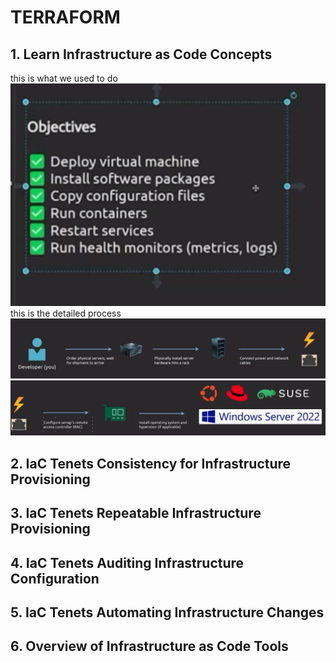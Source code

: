 # TERRAFORM 

## 1. Learn Infrastructure as Code Concepts
this is what we used to do
![Alt text](1.%20Learn%20Infrastructure%20as%20Code%20Concepts/1.png)
this is the detailed process
![Alt text](1.%20Learn%20Infrastructure%20as%20Code%20Concepts/2.png)
![Alt text](1.%20Learn%20Infrastructure%20as%20Code%20Concepts/3.png)


## 2. IaC Tenets Consistency for Infrastructure Provisioning  
## 3. IaC Tenets Repeatable Infrastructure Provisioning 
## 4. IaC Tenets Auditing Infrastructure Configuration 
## 5. IaC Tenets Automating Infrastructure Changes 
## 6. Overview of Infrastructure as Code Tools 